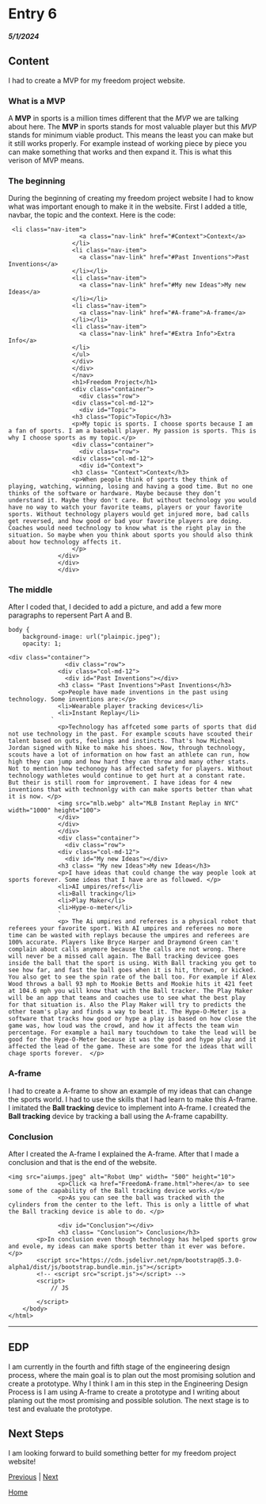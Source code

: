 # Entry 6
##### 5/1/2024

## Content
I had to create a MVP for my freedom project website.

### What is a MVP
A **MVP** in sports is a million times different that the _MVP_ we are talking about here. The **MVP** in sports stands for most valuable player but this _MVP_ stands for minimum viable product. This means the least you can make but it still works properly. For example instead of working piece by piece you can make something that works and then expand it. This is what this verison of MVP means.

### The beginning
During the beginning of creating my freedom project website I had to know what was important enough to make it in the website. First I added a title, navbar, the topic and the context. Here is the code:

```
 <li class="nav-item">
                    <a class="nav-link" href="#Context">Context</a>
                  </li>
                  <li class="nav-item">
                    <a class="nav-link" href="#Past Inventions">Past Inventions</a>
                  </li></li>
                  <li class="nav-item">
                    <a class="nav-link" href="#My new Ideas">My new Ideas</a>
                  </li></li>
                  <li class="nav-item">
                    <a class="nav-link" href="#A-frame">A-frame</a>
                  </li></li>
                  <li class="nav-item">
                    <a class="nav-link" href="#Extra Info">Extra Info</a>
                  </li>
                  </ul>
                  </div>
                  </div>
                  </nav>
                  <h1>Freedom Project</h1>
                  <div class="container">
                    <div class="row">
                  <div class="col-md-12">
                    <div id="Topic">
                  <h3 class="Topic">Topic</h3>
                  <p>My topic is sports. I choose sports because I am a fan of sports. I am a baseball player. My passion is sports. This is why I choose sports as my topic.</p>
                  <div class="container">
                    <div class="row">
                  <div class="col-md-12">
                    <div id="Context">
                  <h3 class= "Context">Context</h3>
                  <p>When people think of sports they think of playing, watching, winning, losing and having a good time. But no one thinks of the software or hardware. Maybe because they don’t understand it. Maybe they don't care. But without technology you would have no way to watch your favorite teams, players or your favorite sports. Without technology players would get injured more, bad calls get reversed, and how good or bad your favorite players are doing. Coaches would need technology to know what is the right play in the situation. So maybe when you think about sports you should also think about how technology affects it.
                  </p>
              </div>
              </div>
              </div>
```

### The middle 
After I coded that, I decided to add a picture, and add a few more paragraphs to repersent Part A and B.

```
body {
    background-image: url("plainpic.jpeg");
    opacity: 1;
```

```
<div class="container">
                <div class="row">
              <div class="col-md-12">
                <div id="Past Inventions"></div>
              <h3 class= "Past Inventions">Past Inventions</h3>
              <p>People have made inventions in the past using technology. Some inventions are:</p>
              <li>Wearable player tracking devices</li>
              <li>Instant Replay</li>
            `
              <p>Technology has affceted some parts of sports that did not use technology in the past. For example scouts have scouted their talent based on guts, feelings and instincts. That's how Micheal Jordan signed with Nike to make his shoes. Now, through technology, scouts have a lot of information on how fast an athlete can run, how high they can jump and how hard they can throw and many other stats. Not to mention how techonogy has affected safety for players. Without technology wathletes would continue to get hurt at a constant rate. But their is still room for improvement. I have ideas for 4 new inventions that with technonlgy with can make sports better than what it is now. </p>
              <img src="mlb.webp" alt="MLB Instant Replay in NYC" width="1000" height="100">
              </div>
              </div>
              </div>
              <div class="container">
                <div class="row">
              <div class="col-md-12">
                <div id="My new Ideas"></div>
              <h3 class= "My new Ideas">My new Ideas</h3>
              <p>I have ideas that could change the way people look at sports forever. Some ideas that I have are as followed. </p>
              <li>AI umpires/refs</li>
              <li>Ball tracking</li>
              <li>Play Maker</li>
              <li>Hype-o-meter</li>
              `
              <p> The Ai umpires and referees is a physical robot that referees your favorite sport. With AI umpires and referees no more time can be wasted with replays because the umpires and referees are 100% accurate. Players like Bryce Harper and Draymond Green can't complain about calls anymore because the calls are not wrong. There will never be a missed call again. The Ball tracking devicee goes inside the ball that the sport is using. With Ball tracking you get to see how far, and fast the ball goes when it is hit, thrown, or kicked. You also get to see the spin rate of the ball too. For example if Alex Wood throws a ball 93 mph to Mookie Betts and Mookie hits it 421 feet at 104.6 mph you will know that with the Ball tracker. The Play Maker will be an app that teams and coaches use to see what the best play for that situation is. Also the Play Maker will try to predicts the other team's play and finds a way to beat it. The Hype-O-Meter is a software that tracks how good or hype a play is based on how close the game was, how loud was the crowd, and how it affects the team win percentage. For example a hail mary touchdown to take the lead will be good for the Hype-O-Meter because it was the good and hype play and it affected the lead of the game. These are some for the ideas that will chage sports forever.  </p>

```
### A-frame
I had to create a A-frame to show an example of my ideas that can change the sports world. I had to use the skills that I had learn to make this A-frame. I imitated the **Ball tracking** device to implement into A-frame. I created the **Ball tracking** device by tracking a ball using the A-frame capabillty. 

### Conclusion
After I created the A-frame I explained the A-frame. After that I made a conclusion and that is the end of the website.

```
<img src="aiumps.jpeg" alt="Robot Ump" width= "500" height="10">
              <p>Click <a href="FreedomA-frame.html">here</a> to see some of the capability of the Ball tracking device works.</p>
              <p>As you can see the ball was tracked with the cylinders from the center to the left. This is only a little of what the Ball tracking device is able to do. </p>

              <div id="Conclusion"></div>
              <h3 class= "Conclusion"> Conclusion</h3>
        <p>In conclusion even though technology has helped sports grow and evole, my ideas can make sports better than it ever was before.</p>
        <script src="https://cdn.jsdelivr.net/npm/bootstrap@5.3.0-alpha1/dist/js/bootstrap.bundle.min.js"></script>
        <!-- <script src="script.js"></script> -->
        <script>
            // JS

        </script>
    </body>
</html>
```

---


## EDP
I am currently in the fourth and fifth stage of the engineering design process, where the main goal is to plan out the most promising solution and create a prototype. Why I think I am in this step in the Engineering Design Process is I am using A-frame to create a prototype and I writing about planing out the most promising and possible solution. The next stage is to test and evaluate the prototype.

## Next Steps
I am looking forward to build something better for my freedom project website!

[Previous](entry05.md) | [Next](entry07.md)

[Home](../README.md)

